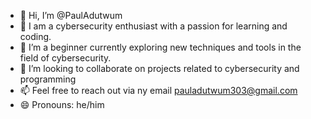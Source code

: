 - 👋 Hi, I’m @PaulAdutwum
- 👀 I am a cybersecurity enthusiast with a passion for learning and coding. 
- 🌱 I’m a beginner currently exploring new techniques and tools in the field of cybersecurity.
- 💞️ I’m looking to collaborate on projects related to cybersecurity and programming
- 📫 Feel free to reach out via ny email pauladutwum303@gmail.com
- 😄 Pronouns: he/him
  

<!---
PaulAdutwum/PaulAdutwum is a ✨ special ✨ repository because its `README.md` (this file) appears on your GitHub profile.
You can click the Preview link to take a look at your changes.
--->
